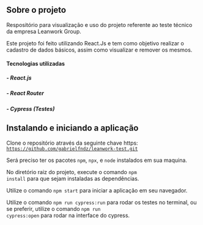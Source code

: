 ## Sobre o projeto
Respositório para visualização e uso do projeto referente ao teste técnico da empresa Leanwork Group.

Este projeto foi feito utilizando React.Js e tem como objetivo realizar o cadastro de dados básicos, assim como visualizar e remover os mesmos.

<h4>Tecnologias utilizadas</h5>
<h5>- React.js</h5>
<h5>- React Router</h5>
<h5>- Cypress (Testes)</h5>


## Instalando e iniciando a aplicação
Clone o repositório através da seguinte chave https: <code>https://github.com/gabrielfndz/leanwork-test.git</code>

Será preciso ter os pacotes <code>npm</code>, <code>npx</code>, e <code>node</code> instalados em sua maquina.

No diretório raiz do projeto, execute o comando <code>npm install</code> para que sejam instaladas as dependências.

Utilize o comando <code>npm start</code> para iniciar a aplicação em seu navegador.
<br>

Utilize o comando <code>npm run cypress:run</code> para rodar os testes no terminal, ou se preferir, utilize o comando <code>npm run cypress:open</code> para rodar na interface do cypress.

